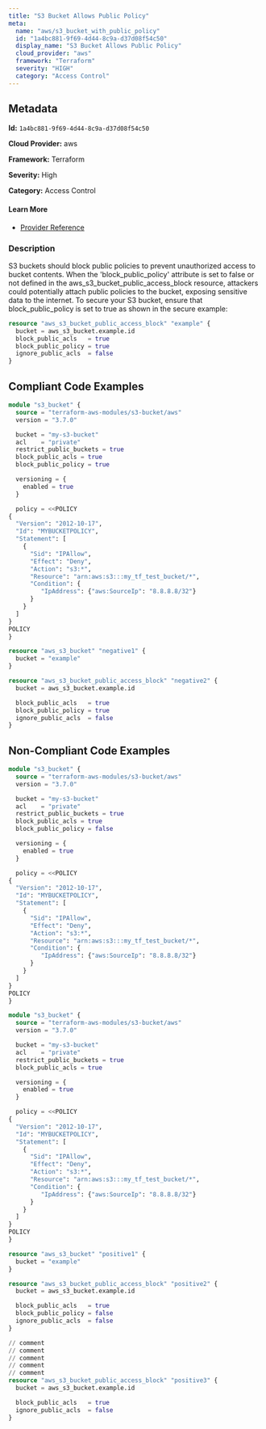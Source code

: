 ```yaml
---
title: "S3 Bucket Allows Public Policy"
meta:
  name: "aws/s3_bucket_with_public_policy"
  id: "1a4bc881-9f69-4d44-8c9a-d37d08f54c50"
  display_name: "S3 Bucket Allows Public Policy"
  cloud_provider: "aws"
  framework: "Terraform"
  severity: "HIGH"
  category: "Access Control"
---
```

## Metadata

**Id:** `1a4bc881-9f69-4d44-8c9a-d37d08f54c50`

**Cloud Provider:** aws

**Framework:** Terraform

**Severity:** High

**Category:** Access Control

#### Learn More

 - [Provider Reference](https://registry.terraform.io/providers/hashicorp/aws/latest/docs/resources/s3_bucket_public_access_block)

### Description

 S3 buckets should block public policies to prevent unauthorized access to bucket contents. When the 'block_public_policy' attribute is set to false or not defined in the aws_s3_bucket_public_access_block resource, attackers could potentially attach public policies to the bucket, exposing sensitive data to the internet. To secure your S3 bucket, ensure that block_public_policy is set to true as shown in the secure example:

```terraform
resource "aws_s3_bucket_public_access_block" "example" {
  bucket = aws_s3_bucket.example.id
  block_public_acls   = true
  block_public_policy = true
  ignore_public_acls  = false
}
```


## Compliant Code Examples
```terraform
module "s3_bucket" {
  source = "terraform-aws-modules/s3-bucket/aws"
  version = "3.7.0"

  bucket = "my-s3-bucket"
  acl    = "private"
  restrict_public_buckets = true
  block_public_acls = true
  block_public_policy = true

  versioning = {
    enabled = true
  }

  policy = <<POLICY
{
  "Version": "2012-10-17",
  "Id": "MYBUCKETPOLICY",
  "Statement": [
    {
      "Sid": "IPAllow",
      "Effect": "Deny",
      "Action": "s3:*",
      "Resource": "arn:aws:s3:::my_tf_test_bucket/*",
      "Condition": {
         "IpAddress": {"aws:SourceIp": "8.8.8.8/32"}
      }
    }
  ]
}
POLICY
}

```

```terraform
resource "aws_s3_bucket" "negative1" {
  bucket = "example"
}

resource "aws_s3_bucket_public_access_block" "negative2" {
  bucket = aws_s3_bucket.example.id

  block_public_acls   = true
  block_public_policy = true
  ignore_public_acls  = false
}
```
## Non-Compliant Code Examples
```terraform
module "s3_bucket" {
  source = "terraform-aws-modules/s3-bucket/aws"
  version = "3.7.0"

  bucket = "my-s3-bucket"
  acl    = "private"
  restrict_public_buckets = true
  block_public_acls = true
  block_public_policy = false

  versioning = {
    enabled = true
  }

  policy = <<POLICY
{
  "Version": "2012-10-17",
  "Id": "MYBUCKETPOLICY",
  "Statement": [
    {
      "Sid": "IPAllow",
      "Effect": "Deny",
      "Action": "s3:*",
      "Resource": "arn:aws:s3:::my_tf_test_bucket/*",
      "Condition": {
         "IpAddress": {"aws:SourceIp": "8.8.8.8/32"}
      }
    }
  ]
}
POLICY
}

```

```terraform
module "s3_bucket" {
  source = "terraform-aws-modules/s3-bucket/aws"
  version = "3.7.0"

  bucket = "my-s3-bucket"
  acl    = "private"
  restrict_public_buckets = true
  block_public_acls = true

  versioning = {
    enabled = true
  }

  policy = <<POLICY
{
  "Version": "2012-10-17",
  "Id": "MYBUCKETPOLICY",
  "Statement": [
    {
      "Sid": "IPAllow",
      "Effect": "Deny",
      "Action": "s3:*",
      "Resource": "arn:aws:s3:::my_tf_test_bucket/*",
      "Condition": {
         "IpAddress": {"aws:SourceIp": "8.8.8.8/32"}
      }
    }
  ]
}
POLICY
}

```

```terraform
resource "aws_s3_bucket" "positive1" {
  bucket = "example"
}

resource "aws_s3_bucket_public_access_block" "positive2" {
  bucket = aws_s3_bucket.example.id

  block_public_acls   = true
  block_public_policy = false
  ignore_public_acls  = false
}

// comment
// comment
// comment
// comment
// comment
resource "aws_s3_bucket_public_access_block" "positive3" {
  bucket = aws_s3_bucket.example.id

  block_public_acls   = true
  ignore_public_acls  = false
}
```